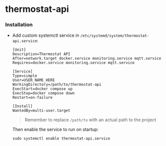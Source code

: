# thermostat-api

### Installation

- Add custom systemctl service in `/etc/systemd/system/thermostat-api.service`:

  ```
  [Unit]
  Description=Thermostat API
  After=network.target docker.service monitoring.service mqtt.service
  Requires=docker.service monitoring.service mqtt.service

  [Service]
  Type=simple
  User=USER_NAME_HERE
  WorkingDirectory=/path/to/thermostat-api
  ExecStart=docker compose up
  ExecStop=docker compose down
  Restart=on-failure

  [Install]
  WantedBy=multi-user.target
  ```

  > Remember to replace `/path/to` with an actual path to the project

  Then enable the service to run on startup:

  ```
  sudo systemctl enable thermostat-api.service
  ```
